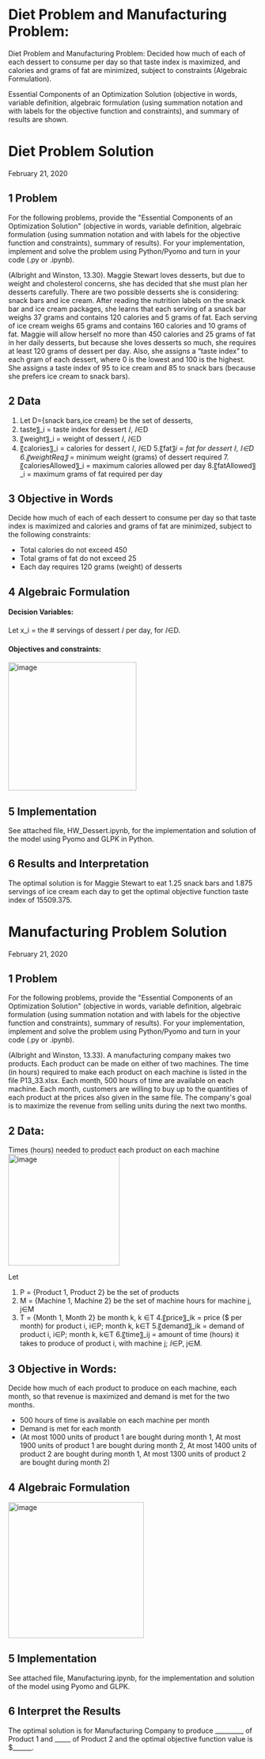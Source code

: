 # Diet Problem and Manufacturing Problem: 
Diet Problem and Manufacturing Problem: Decided how much of each of each dessert to consume per day so that taste index is maximized, and calories and grams of fat are minimized, subject to constraints (Algebraic Formulation). 

Essential Components of an Optimization Solution (objective in words, variable definition, algebraic formulation (using summation notation and with labels for the objective function and constraints), and summary of results are shown.

# Diet Problem Solution

February 21, 2020

## 1	Problem
For the following problems, provide the "Essential Components of an Optimization Solution" (objective in words, variable definition, algebraic formulation (using summation notation and with labels for the objective function and constraints), summary of results).  For your implementation, implement and solve the problem using Python/Pyomo and turn in your code (.py or .ipynb). 

(Albright and Winston, 13.30).  Maggie Stewart loves desserts, but due to weight and cholesterol concerns, she has decided that she must plan her desserts carefully. There are two possible desserts she is considering: snack bars and ice cream. After reading the nutrition labels on the snack bar and ice cream packages, she learns that each serving of a snack bar weighs 37 grams and contains 120 calories and 5 grams of fat. Each serving of ice cream weighs 65 grams and contains 160 calories and 10 grams of fat. Maggie will allow herself no more than 450 calories and 25 grams of fat in her daily desserts, but because she loves desserts so much, she requires at least 120 grams of dessert per day. Also, she assigns a “taste index” to each gram of each dessert, where 0 is the lowest and 100 is the highest. She assigns a taste index of 95 to ice cream and 85 to snack bars (because she prefers ice cream to snack bars).

## 2	Data
1. Let D={snack bars,ice cream} be the set of desserts, 
2. taste〗_i = taste index for dessert ⅈ, ⅈ∈D
3. 〖weight〗_i = weight of dessert ⅈ, ⅈ∈D
4. 〖calories〗_i = calories for dessert ⅈ, ⅈ∈D
5.〖fat〗_i = fat for dessert ⅈ, ⅈ∈D 
6.〖weightReq〗_ = minimum weight (grams) of dessert required
7.〖caloriesAllowed〗_i = maximum calories allowed per day
8.〖fatAllowed〗_i = maximum grams of fat required per day

## 3	Objective in Words
Decide how much of each of each dessert to consume per day so that taste index is maximized and calories and grams of fat are minimized, subject to the following constraints:
* Total calories do not exceed 450
* Total grams of fat do not exceed 25
* Each day requires 120 grams (weight) of desserts

## 4	Algebraic Formulation
#### Decision Variables:
Let x_i = the # servings of dessert ⅈ per day, for ⅈ∈D. 
#### Objectives and constraints: 
<img width="259" alt="image" src="https://user-images.githubusercontent.com/65502025/152342332-94ac6f11-6a4a-4ee0-b31a-8d41fbe2524b.png">

## 5	Implementation
See attached file, HW_Dessert.ipynb, for the implementation and solution
of the model using Pyomo and GLPK in Python.

## 6	Results and Interpretation
The optimal solution is for Maggie Stewart to eat 1.25 snack bars and 1.875 servings of ice cream each day to get the optimal objective function taste index of 15509.375.
 
# Manufacturing Problem Solution

February 21, 2020

## 1	Problem
For the following problems, provide the "Essential Components of an Optimization Solution" (objective in words, variable definition, algebraic formulation (using summation notation and with labels for the objective function and constraints), summary of results).  For your implementation, implement and solve the problem using Python/Pyomo and turn in your code (.py or .ipynb). 

(Albright and Winston, 13.33).  A manufacturing company makes two products.  Each product can be made on either of two machines.  The time (in hours) required to make each product on each machine is listed in the file P13_33.xlsx.  Each month, 500 hours of time are available on each machine.  Each month, customers are willing to buy up to the quantities of each product at the prices also given in the same file.  The company's goal is to maximize the revenue from selling units during the next two months.
## 2	Data: 
Times (hours) needed to product each product on each machine
<img width="225" alt="image" src="https://user-images.githubusercontent.com/65502025/152342603-71459d70-d136-4653-968a-b5c2f3888bb5.png">

Let
1. P = {Product 1, Product 2} be the set of products
2. M = {Machine 1, Machine 2} be the set of machine hours for machine j, j∈M
3. T = {Month 1, Month 2} be month k, k ∈T
4.〖price〗_ik = price ($ per month) for product i, i∈P; month k, k∈T
5.〖demand〗_ik = demand of product i, i∈P; month k, k∈T
6.〖time〗_ij = amount of time (hours) it takes to produce of product i, with machine j; ⅈ∈P, j∈M. 

## 3	Objective in Words: 
Decide how much of each product to produce on each machine, each month,
so that revenue is maximized and demand is met for the two months.
* 500 hours of time is available on each machine per month
* Demand is met for each month
* (At most 1000 units of product 1 are bought during month 1, At most 1900 units of product 1 are bought during month 2, At most 1400 units of product 2 are bought during month 1, At most 1300 units of product 2 are bought during month 2)

## 4	Algebraic Formulation
<img width="274" alt="image" src="https://user-images.githubusercontent.com/65502025/152342834-6ecd894e-a31a-4752-a454-f81151c09d8d.png">

## 5 Implementation
See attached file, Manufacturing.ipynb, for the implementation and solution of the model using Pyomo and GLPK.

## 6 Interpret the Results
The optimal solution is for Manufacturing Company to produce _________  of Product 1 and _____  of Product 2 and the optimal objective function value is $______.
